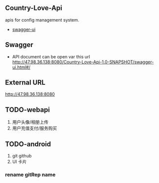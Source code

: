## Country-Love-Api
apis for config management system.
* [swagger-ui](http://localhost:8080/swagger-ui.html)

## Swagger
* API document can be open var this url  
http://47.98.36.138:8080/Country-Love-Api-1.0-SNAPSHOT/swagger-ui.html#/  

## External URL
http://47.98.36.138:8080  

## TODO-webapi
1. 用户头像/相册上传
2. 用户充值支付/服务购买

## TODO-android
1. git github 
2. UI 卡片

### rename gitRep name

